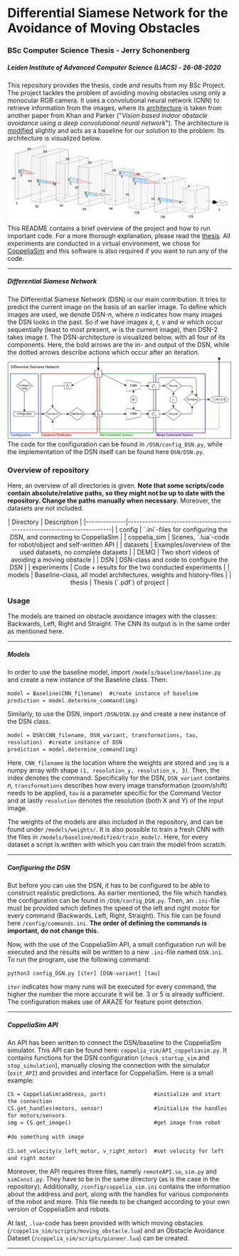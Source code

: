 # Differential Siamese Network for the Avoidance of Moving Obstacles
### BSc Computer Science Thesis - Jerry Schonenberg
##### Leiden Institute of Advanced Computer Science (LIACS) - _26-08-2020_
This repository provides the thesis, code and results from my BSc Project. The project tackles the problem of avoiding moving obstacles using only a monocular RGB camera. It uses a convolutional neural network (CNN) to retrieve information from the images, where its [architecture](/models/baseline/original/baseline_paper.py) is taken from another paper from Khan and Parker ("_Vision based indoor obstacle avoidance using a deep convolutional neural network_"). The architecture is [modified](/models/baseline/modified/baseline_modified.py) slightly and acts as a baseline for our solution to the problem. Its architecture is visualized below.
![Architecture](/models/baseline/modified/img/visualization.png)
This README contains a brief overview of the project and how to run important code. For a more thorough explanation, please read the [thesis](thesis/thesis.pdf). All experiments are conducted in a virtual environment, we chose for [CoppeliaSim](https://www.coppeliarobotics.com/) and this software is also required if you want to run any of the code.

___

##### Differential Siamese Network
The Differential Siamese Network (DSN) is our main contribution. It tries to predict the current image on the basis of an earlier image. To define which images are used, we denote DSN-_n_, where _n_ indicates how many images the DSN looks in the past. So if we have images _s_, _t_, _v_ and _w_ which occur sequentially (least to most present, _w_ is the current image), then DSN-2 takes image _t_.
The DSN-architecture is visualized below, with all four of its components. Here, the bold arrows are the in- and output of the DSN, while the dotted arrows describe actions which occur after an iteration.
![DSN visualization](/DSN/figures/DSN_visualization.png)
The code for the configuration can be found in `/DSN/config_DSN.py`, while the implementation of the DSN itself can be found here `DSN/DSN.py`.

### Overview of repository
Here, an overview of all directories is given. **Note that some scripts/code contain absolute/relative paths, so they might not be up to date with the repository. Change the paths manually when necessary.** Moreover, the datasets are not included.
<center>
| Directory    | Description                                                           |
|--------------|-----------------------------------------------------------------------|
| config       | `.ini`-files for configuring the DSN, and connecting to CoppeliaSim   |
| coppelia_sim | Scenes, `.lua`-code for robot/object and self-written API             |
| datasets     | Examples/overview of the used datasets, no complete datasets          |
| DEMO         | Two short videos of avoiding a moving obstacle                        |
| DSN          | DSN-class and code to configure the DSN                               |
| experiments  | Code + results for the two conducted experiments                      |
| models       | Baseline-class, all model architectures, weights and history-files    |
| thesis       | Thesis (`.pdf`) of project                                              |
</center>

### Usage
The models are trained on obstacle avoidance images with the classes: Backwards, Left, Right and Straight. The CNN its output is in the same order as mentioned here.

___

##### Models
In order to use the baseline model, import `/models/baseline/baseline.py` and create a new instance of the Baseline class. Then:
``` 
model = Baseline(CNN_filename)  #create instance of baseline
prediction = model.determine_command(img)
```
Similarly, to use the DSN, import `/DSN/DSN.py` and create a new instance of the DSN class.
```
model = DSN(CNN_filename, DSN_variant, transformations, tau, resolution)  #create instance of DSN
prediction = model.determine_command(img)
```
Here, `CNN_filename` is the location where the weights are stored and `img` is a numpy array with shape `(1, resolution_y, resolution_x, 3)`. Then, the index denotes the command. Specifically for the DSN, `DSN_variant` contains _n_, `transformations` describes how every image transformation (zoom/shift) needs to be applied, `tau` is a parameter specific for the Command Vector and at lastly `resolution` denotes the resolution (both X and Y) of the input image.

The weights of the models are also included in the repository, and can be found under `/models/weights/`. It is also possible to train a fresh CNN with the files in `/models/baseline/modified/train_model/`. Here, for every dataset a script is written with which you can train the model from scratch.

___

##### Configuring the DSN
But before you can use the DSN, it has to be configured to be able to construct realistic predictions. As earlier mentioned, the file which handles the configuration can be found in `/DSN/config_DSN.py`. Then, an `.ini`-file must be provided which defines the speed of the left and right motor for every command (Backwards, Left, Right, Straight). This file can be found here `/config/commands.ini`. **The order of defining the commands is important, do not change this.**

Now, with the use of the CoppeliaSim API, a small configuration run will be executed and the results will be written to a new `.ini`-file named `DSN.ini`. To run the program, use the following command:
```
python3 config_DSN.py [iter] [DSN-variant] [tau]
```
`iter` indicates how many runs will be executed for every command, the higher the number the more accurate it will be. 3 or 5 is already sufficient. The configuration makes use of AKAZE for feature point detection.

___

##### CoppeliaSim API
An API has been written to connect the DSN/baseline to the CoppeliaSim simulator. This API can be found here: `coppelia_sim/API_coppeliasim.py`. It contains functions for the DSN configuration (`check_startup_sim` and `stop_simulation`), manually closing the connection with the simulator (`exit_API`) and provides and interface for CoppeliaSim. Here is a small example:
```
CS = CoppeliaSim(address, port)               #initialize and start the connection
CS.get_handles(motors, sensor)                #initialize the handles for motors/sensors
img = CS.get_image()                          #get image from robot

#do something with image

CS.set_velocity(v_left_motor, v_right_motor)  #set velocity for left and right motor
```
Moreover, the API requires three files, namely `remoteAPI.so`, `sim.py` and `simConst.py`. They have to be in the same directory (as is the case in the repository). Additionally, `/config/coppelia_sim.ini` contains the information about the address and port, along with the handles for various components of the robot and more. This file needs to be changed according to your own version of CoppeliaSim and robots.

At last, `.lua`-code has been provided with which moving obstacles (`/coppelia_sim/scripts/moving_obstacle.lua`) and an Obstacle Avoidance Dataset (`/coppelia_sim/scripts/pioneer.lua`) can be created.

___
